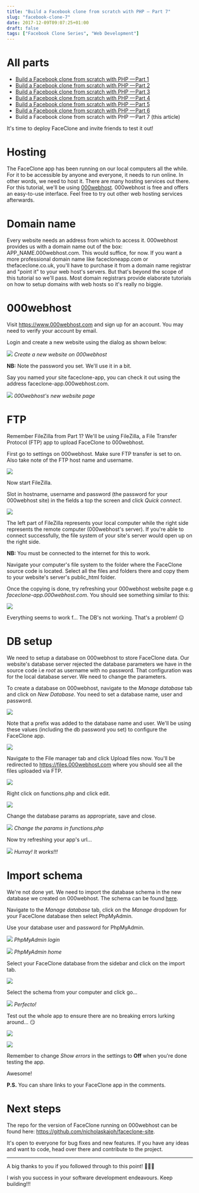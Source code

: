 ```yaml
---
title: "Build a Facebook clone from scratch with PHP — Part 7"
slug: "facebook-clone-7"
date: 2017-12-09T09:07:25+01:00
draft: false
tags: ["Facebook Clone Series", "Web Development"]
---
```


# All parts
- [Build a Facebook clone from scratch with PHP — Part 1](/facebook-clone-1)
- [Build a Facebook clone from scratch with PHP — Part 2](/facebook-clone-2)
- [Build a Facebook clone from scratch with PHP — Part 3](/facebook-clone-3)
- [Build a Facebook clone from scratch with PHP — Part 4](/facebook-clone-4)
- [Build a Facebook clone from scratch with PHP — Part 5](/facebook-clone-5)
- [Build a Facebook clone from scratch with PHP — Part 6](/facebook-clone-6)
- Build a Facebook clone from scratch with PHP — Part 7 (this article)

It's time to deploy FaceClone and invite friends to test it out!

# Hosting
The FaceClone app has been running on our local computers all the while. For it to be accessible by anyone and everyone, it needs to run online. In other words, we need to host it. There are many hosting services out there. For this tutorial, we'll be using [000webhost](https://www.000webhost.com). 000webhost is free and offers an easy-to-use interface. Feel free to try out other web hosting services afterwards.

# Domain name
Every website needs an address from which to access it. 000webhost provides us with a domain name out of the box: APP_NAME.000webhost.com. This would suffice, for now. If you want a more professional domain name like facecloneapp.com or thefaceclone.co.uk, you'll have to purchase it from a domain name registrar and "point it" to your web host's servers. But that's beyond the scope of this tutorial so we'll pass. Most domain registrars provide elaborate tutorials on how to setup domains with web hosts so it's really no biggie.

# 000webhost
Visit https://www.000webhost.com and sign up for an account. You may need to verify your account by email.

Login and create a new website using the dialog as shown below:

![](/images/fbc7/000webhost-new-site.png)
*Create a new website on 000webhost*

__NB:__ Note the password you set. We'll use it in a bit.

Say you named your site faceclone-app, you can check it out using the address faceclone-app.000webhost.com.

![](/images/fbc7/new-site-page.png)
*000webhost's new website page*

# FTP
Remember FileZilla from Part 1? We'll be using FileZilla, a File Transfer Protocol (FTP) app to upload FaceClone to 000webhost.

First go to settings on 000webhost. Make sure FTP transfer is set to on. Also take note of the FTP host name and username.

![](/images/fbc7/enable-ftp.png)

Now start FileZilla.

Slot in hostname, username and password (the password for your 000webhost site) in the fields a top the screen and click _Quick connect_.

![](/images/fbc7/connect-with-ftp.png)

The left part of FileZilla represents your local computer while the right side represents the remote computer (000webhost's server). If you're able to connect successfully, the file system of your site's server would open up on the right side.

__NB:__ You must be connected to the internet for this to work.

Navigate your computer's file system to the folder where the FaceClone source code is located. Select all the files and folders there and copy them to your website's server's public_html folder.

Once the copying is done, try refreshing your 000webhost website page e.g _faceclone-app.000webhost.com_. You should see something similar to this:

![](/images/fbc7/faceclone-db-error.png)

Everything seems to work f... The DB's not working. That's a problem! 😑

# DB setup
We need to setup a database on 000webhost to store FaceClone data. Our website's database server rejected the database parameters we have in the source code i.e _root_ as username with no password. That configuration was for the local database server. We need to change the parameters.

To create a database on 000webhost, navigate to the _Manage database_ tab and click on _New Database_. You need to set a database name, user and password.

![](/images/fbc7/new-db.png)

Note that a prefix was added to the database name and user. We'll be using these values (including the db password you set) to configure the FaceClone app.

![](/images/fbc7/manage-dbs.png)

Navigate to the File manager tab and click Upload files now. You'll be redirected to https://files.000webhost.com where you should see all the files uploaded via FTP.

![](/images/fbc7/000webhost-files.png)

Right click on functions.php and click edit.

![](/images/fbc7/edit-functions.php.png)

Change the database params as appropriate, save and close.

![](/images/fbc7/update-db-params.jpg)
*Change the params in functions.php*

Now try refreshing your app's url...

![](/images/fbc7/faceclone-index-page.png)
*Hurray! It works!!!*

# Import schema
We're not done yet. We need to import the database schema in the new database we created on 000webhost. The schema can be found [here](https://github.com/nicholaskajoh/faceclone-site/blob/master/faceclone.sql).

Navigate to the _Manage database_ tab, click on the _Manage_ dropdown for your FaceClone database then select PhpMyAdmin.

Use your database user and password for PhpMyAdmin.

![](/images/fbc7/phpmyadmin-login.png)
*PhpMyAdmin login*

![](/images/fbc7/phpmyadmin-home.png)
*PhpMyAdmin home*

Select your FaceClone database from the sidebar and click on the import tab.

![](/images/fbc7/phpmyadmin-import.png)

Select the schema from your computer and click go...

![](/images/fbc7/phpmyadmin-import2.png)
*Perfecto!*

Test out the whole app to ensure there are no breaking errors lurking around... 😏

![](/images/fbc7/faceclone-signup-success.png)

![](/images/fbc7/faceclone-home.png)

Remember to change _Show errors_ in the settings to __Off__ when you're done testing the app.

Awesome!

__P.S.__ You can share links to your FaceClone app in the comments.

# Next steps
The repo for the version of FaceClone running on 000webhost can be found here: https://github.com/nicholaskajoh/faceclone-site.

It's open to everyone for bug fixes and new features. If you have any ideas and want to code, head over there and contribute to the project.

---

A big thanks to you if you followed through to this point! 🎉🎉🎉

I wish you success in your software development endeavours. Keep building!!!